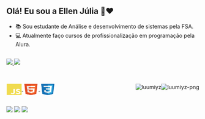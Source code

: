 ## Olá! Eu sou a Ellen Júlia 👋❤
- 📚 Sou estudante de Análise e desenvolvimento de sistemas pela FSA.
- 💻 Atualmente faço cursos de profissionalização em programação pela Alura.

##

<div>
  <a href="https://github.com/luumiyz">
  <img height="160em" src="https://github-readme-stats.vercel.app/api?username=luumiyz&show_icons=true&theme=tokyonight&include_all_commits=true&count_private=true"/>
  <img height="160em" src="https://github-readme-stats.vercel.app/api/top-langs/?username=luumiyz&layout=compact&langs_count=7&theme=tokyonight"/>
</div>
  
##
  
<div style="display: inline_block"><br>
  <img align="center" alt="luumiyz-Js" height="30" width="40" src="https://raw.githubusercontent.com/devicons/devicon/master/icons/javascript/javascript-plain.svg">
  <img align="center" alt="luumiyz-HTML" height="30" width="40" src="https://raw.githubusercontent.com/devicons/devicon/master/icons/html5/html5-original.svg">
  <img align="center" alt="luumiyz-CSS" height="30" width="40" src="https://raw.githubusercontent.com/devicons/devicon/master/icons/css3/css3-original.svg">
  
  <img align="right" alt="luumiyz-png" src="https://media.discordapp.net/attachments/516361447702265885/1063979921778684074/download20230106211916.png">
  <img align="right" src="https://komarev.com/ghpvc/?username=luumiyz&color=yellow" alt="luumiyz"/>
  
##
</div>

##
  
<div>
  
  <a href="https://instagram.com/luumiyz" target="_blank"><img src="https://img.shields.io/badge/-Instagram-%23E4405F?style=for-the-badge&logo=instagram&logoColor=white" target="_blank"></a>
  <a href = "ellenjuliarios@gmail.com"><img src="https://img.shields.io/badge/Gmail-D14836?style=for-the-badge&logo=gmail&logoColor=white" target="_blank"></a>
  <a href="https://www.linkedin.com/in/ellenjuliarios/" target="_blank"><img src="https://img.shields.io/badge/-LinkedIn-%230077B5?style=for-the-badge&logo=linkedin&logoColor=white" target="_blank"></a>

</div>
  
